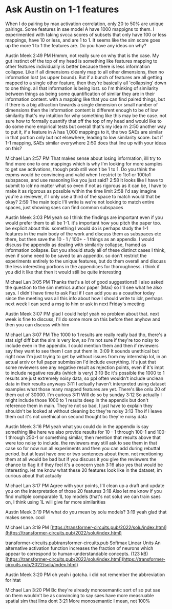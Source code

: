 # Ask Austin on 1-1 features

When I do pairing by max activation correlation, only 20 to 50% are unique pairings. Some features in sae model A have 1000 mappigns to them. I experimented with taking svcca scores of subsets that only have 100 or less mappings, have 10 or less, and are 1 to 1. It seems like the sim score goes up the more 1 to 1 the features are. Do you have any ideas on why?

Austin Meek
2:49 PM
Hmmm, not really sure on why that is the case. My gut instinct off the top of my head is something like features mapping to other features individually is better because there is less information collapse. Like if all dimensions cleanly map to all other dimensions, then no information lost (as upper bound). But if a bunch of features are all getting mapped to a single other feature, then they're basically all 'collapsing' down to one thing. all that information is being lost. so I'm thinking of similarity between things as being some quantification of similar they are in their information content. with a mapping like that you can find paired things, but if there is a big attraction towards a single dimension or small number of dimensions then the information content is different enough to be of low similarity
that's my intuition for why something like this may be the case. not sure how to formally quantify that off the top of my head and would like to do some more empirical tests but overall that's my idea rn
2:50
another way to put it, if a feature in A has 1,000 mappings to it, the two SAEs are similar in that portion only but not elsewhere, leading to low similarity score. but if 1-1 mapping, SAEs similar everywhere
2:50
does that line up with your ideas on this?

Michael Lan
2:57 PM
That makes sense about losing information, illl try to find more one to one mappings which is why I'm looking for more samples to get sae activations, though prob still won't be 1 to 1. Do you think the expms would be convincing and valid when I restrict to 1to1 or 100to1 subspaces, and use reasoning like you just said?
2:58
It looks like I have to submit to iclr no matter what so even if not as rigorous as it can be, I have to make it as rigorous as possible within the time limit
2:58
I'd say imagine you're a reviewer, if I only use a third of the space to match would that be okay?
2:59
The main topic I'll write is we're not looking to match entire spaces, just showing saes can find common subspaces

Austin Meek
3:03 PM
yeah so I think the findings are important even if you would prefer them to all be 1-1. it's important how you pitch the paper too. be explicit about this. something I would do is perhaps study the 1-1 features in the main body of the work and discuss them as subspaces etc there, but then save the 10 - 1 / 100+ - 1 things as an appendix. I would discuss the appendix as dealing with similarity collapse, framed as information collapse. But you should study all of these distinct cases I think, even if some need to be saved to an appendix. so don't restrict the experiments entirely to the unique features, but do them overall and discuss the less interesting portions in the appendices for thoroughness. i think if you did it like that then it would still be quite interesting

Michael Lan
3:05 PM
Thanks that's a lot of good suggestions!! I also asked the question to the sim metrics author paper (Max) so I'll see what he also says. I didn't have time to ask Fazl if I can add you as a coauthor today since the meeting was all this info about how I should write to iclr, perhaps next week I can send a msg to him or ask in next Friday's meeting

Austin Meek
3:07 PM
glad I could help! yeah no problem about that. next week is fine to discuss, I'll do some more on this before then anyhow and then you can discuss with him

Michael Lan
3:07 PM
The 1000 to 1 results are really really bad tho, there's a stat sigf diff but the sim is very low, so I'm not sure if they're too noisy to include even in the appendix. I could mention them and then if reviewers say they want to see them I can put them in.
3:09
It sounds unethical but right now I'm just trying to get by without issues from my internship lol, in an actual arxiv or full paper submission I'd include everything. It's just that some reviewers see any negative result as rejection points, even if it's impt to include negative results (which is very)
3:10
Bc it's possible the 1000 to 1 results are just extremely noisy data, so ppl often wouldn't include unclean data in their results anyways
3:11
I actually haven't interpreted using dataset examples what those many mapped features are yet. There's like onlu 20 of them out of 30000. I'm curious
3:11
Will do so by sunday
3:12
So actually I might include those 1000 to 1 results deep in the appendix but don't reference them in main. They're not so bad, I just have to explain they shouldn't be looked at without cleaning bc they're noisy
3:13
Tho if I leave them out it's not unethical on second thought bc they're noisy data

Austin Meek
3:16 PM
yeah what you could do in the appendix is say something like here we also provide results for 10 - 1 through 100-1 and 100-1 through 250-1 or something similar, then mention that results above that were too noisy to include. the reviewers may still ask to see them in that case so for now run all experiments and then you can add during rebuttal period. but at least have one or two sentences about them. not mentioning them at all would be bad but if you discuss it you give the reviewers the chance to flag it if they feel it's a concern yeah
3:16
also yes that would be interesting. let me know what these 20 features look like in the dataset, im curious about that actually

Michael Lan
3:17 PM
Agree with your points, I'll clean up a draft and update you on the interpretation of those 20 features
3:18
Also let me know if you find multiple comparable 1L toy models (that's not solu) we can train saes on, I think using 1L will give far more similarities

Austin Meek
3:19 PM
what do you mean by solu models?
3:19
yeah glad that makes sense. cool

Michael Lan
3:19 PM
[https://transformer-circuits.pub/2022/solu/index.html](https://transformer-circuits.pub/2022/solu/index.html)

transformer-circuits.pubtransformer-circuits.pub
Softmax Linear Units
An alternative activation function increases the fraction of neurons which appear to correspond to human-understandable concepts. (123 kB)
[https://transformer-circuits.pub/2022/solu/index.html](https://transformer-circuits.pub/2022/solu/index.html)

Austin Meek
3:20 PM
oh yeah i gotcha. i did not remember the abbreviation for htat

Michael Lan
3:20 PM
Bc they're already monosemantic sort of so put sae on them wouldn't be as convincing to say saes have more measruable spatial sim that llms dont
3:21
More monosemantic I mean, not 100%